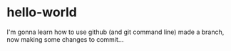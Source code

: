 # hello-world
I'm gonna learn how to use github (and git command line)
made a branch, now making some changes to commit...
